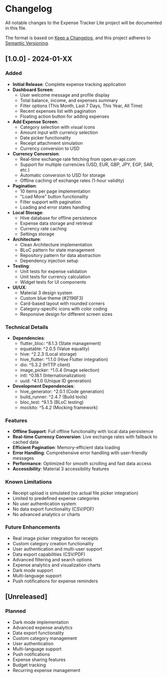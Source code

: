 # Changelog

All notable changes to the Expense Tracker Lite project will be documented in this file.

The format is based on [Keep a Changelog](https://keepachangelog.com/en/1.0.0/),
and this project adheres to [Semantic Versioning](https://semver.org/spec/v2.0.0.html).

## [1.0.0] - 2024-01-XX

### Added
- **Initial Release**: Complete expense tracking application
- **Dashboard Screen**: 
  - User welcome message and profile display
  - Total balance, income, and expenses summary
  - Filter options (This Month, Last 7 Days, This Year, All Time)
  - Recent expenses list with pagination
  - Floating action button for adding expenses
- **Add Expense Screen**:
  - Category selection with visual icons
  - Amount input with currency selection
  - Date picker functionality
  - Receipt attachment simulation
  - Currency conversion to USD
- **Currency Conversion**:
  - Real-time exchange rate fetching from open.er-api.com
  - Support for multiple currencies (USD, EUR, GBP, JPY, EGP, SAR, etc.)
  - Automatic conversion to USD for storage
  - Offline caching of exchange rates (1-hour validity)
- **Pagination**:
  - 10 items per page implementation
  - "Load More" button functionality
  - Filter support with pagination
  - Loading and error states handling
- **Local Storage**:
  - Hive database for offline persistence
  - Expense data storage and retrieval
  - Currency rate caching
  - Settings storage
- **Architecture**:
  - Clean Architecture implementation
  - BLoC pattern for state management
  - Repository pattern for data abstraction
  - Dependency injection setup
- **Testing**:
  - Unit tests for expense validation
  - Unit tests for currency calculation
  - Widget tests for UI components
- **UI/UX**:
  - Material 3 design system
  - Custom blue theme (#2196F3)
  - Card-based layout with rounded corners
  - Category-specific icons with color coding
  - Responsive design for different screen sizes

### Technical Details
- **Dependencies**:
  - flutter_bloc: ^8.1.3 (State management)
  - equatable: ^2.0.5 (Value equality)
  - hive: ^2.2.3 (Local storage)
  - hive_flutter: ^1.1.0 (Hive Flutter integration)
  - dio: ^5.3.2 (HTTP client)
  - image_picker: ^1.0.4 (Image selection)
  - intl: ^0.18.1 (Internationalization)
  - uuid: ^4.1.0 (Unique ID generation)
- **Development Dependencies**:
  - hive_generator: ^2.0.1 (Code generation)
  - build_runner: ^2.4.7 (Build tools)
  - bloc_test: ^9.1.5 (BLoC testing)
  - mockito: ^5.4.2 (Mocking framework)

### Features
- **Offline Support**: Full offline functionality with local data persistence
- **Real-time Currency Conversion**: Live exchange rates with fallback to cached data
- **Efficient Pagination**: Memory-efficient data loading
- **Error Handling**: Comprehensive error handling with user-friendly messages
- **Performance**: Optimized for smooth scrolling and fast data access
- **Accessibility**: Material 3 accessibility features

### Known Limitations
- Receipt upload is simulated (no actual file picker integration)
- Limited to predefined expense categories
- No user authentication system
- No data export functionality (CSV/PDF)
- No advanced analytics or charts

### Future Enhancements
- Real image picker integration for receipts
- Custom category creation functionality
- User authentication and multi-user support
- Data export capabilities (CSV/PDF)
- Advanced filtering and search options
- Expense analytics and visualization charts
- Dark mode support
- Multi-language support
- Push notifications for expense reminders

## [Unreleased]

### Planned
- Dark mode implementation
- Advanced expense analytics
- Data export functionality
- Custom category management
- User authentication
- Multi-language support
- Push notifications
- Expense sharing features
- Budget tracking
- Recurring expense management
